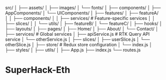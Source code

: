 src/
│
├── assets/
│ ├── images/
│ └── fonts/
│
├── components/
│ ├── AppComponents/
│ └── UIComponents/
│
├── features/
│ ├── featureA/
│ │ ├── components/
│ │ ├── services/ # Feature-specific services
│ │ ├── slices/
│ │ └── utils/
│ ├── featureB/
│ └── featureC/
│
├── hooks/
│
├── layouts/
│
├── pages/
│ ├── Home/
│ ├── About/
│ └── Contact/
│
├── services/ # Global services
│ ├── apiService.js # RTK Query API service
│ └── otherService.js
│
├── slices/
│ ├── userSlice.js
│ └── otherSlice.js
│
├── store/ # Redux store configuration
│ └── index.js
│
├── styles/
│
├── utils/
│
├── App.js
├── index.js
└── routes.js
# SuperHack-Eth
